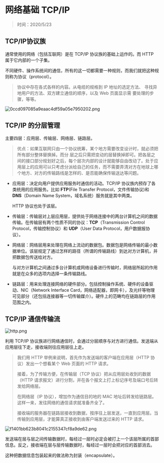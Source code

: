 # 网络基础 TCP/IP

> 时间：2020/5/23

## TCP/IP协议族

通常使用的网络（包括互联网）是在 TCP/IP 协议族的基础上运作的。而 HTTP 属于它内部的一个子集。

不同硬件、操作系统间的通信，所有的这一切都需要一种规则，而我们就把这种规则称为协议（protocol）。

>  协议中存在各式各样的内容。从电缆的规格到 IP 地址的选定方法、 寻找异地用户的方法、双方建立通信的顺序，以及 Web 页面显示需 要处理的步骤，等等。

![0ccd097085a9eaac4df59a05e7950202.png](http://www.qxnekoo.cn:8888/images/2020/05/23/0ccd097085a9eaac4df59a05e7950202.png)

## TCP/IP 的分层管理 

主要四层：应用层、传输层、网络层、链路层。

> 优点：如果互联网只由一个协议统筹，某个地方需要改变设计时，就必须把所有部分整体替换掉。而分 层之后只需把变动的层替换掉即可。把各层之间的接口部分规划好之后，每个层次内部的设计就能够自由改动了。处于应用层上的应用可以只考虑分派给自己的任务，而不需要弄清对方在地球上哪个地方、对方的传输路线是怎样的、是否能确保传输送达等问题。

- 应用层：决定向用户提供应用服务时通信的活动。TCP/IP 协议族内预存了各类统用的应用服务。比如 **FTP**(File Transfer Protocol，文件传输协议)和 **DNS**（Domain Name System，域名系统）服务就是其中两类。

  HTTP 协议也处于该层。

- 传输层：传输层对上层应用层，提供处于网络连接中的两台计算机之间的数据传输。在传输层有两个性质不同的协议：**TCP**（Transmission Control Protocol，传输控制协议）和 **UDP**（User Data Protocol，用户数据报协议）。

- 网络层：网络层用来处理在网络上流动的数据包。数据包是网络传输的最小数据单位。该层规定了通过怎样的路径（所谓的传输路线）到达对方计算机，并把数据包传送给对方。

  与对方计算机之间通过多台计算机或网络设备进行传输时，网络层所起的作用就是在众多的选项内选择一条传输路线。

- 链路层：用来处理连接网络的硬件部分。包括控制操作系统、硬件的设备驱动、NIC（Network Interface Card，网络适配器，即网卡），及光纤等物理可见部分（还包括连接器等一切传输媒介）。硬件上的范畴均在链路层的作用范围之内。

## TCP/IP 通信传输流

![http.png](http://www.qxnekoo.cn:8888/images/2020/05/23/http.png)

利用 TCP/IP 协议族进行网络通信时，会通过分层顺序与对方进行通信。发送端从应用层往下走，接收端则往应用层往上走。

> 我们用 HTTP 举例来说明，首先作为发送端的客户端在应用层（HTTP 协议）发出一个想看某个 Web 页面的 HTTP 请求。 
>
> 接着，为了传输方便，在传输层（TCP 协议）把从应用层处收到的数据（HTTP 请求报文）进行分割，并在各个报文上打上标记序号及端口号后转发给网络层。
>
> 在网络层（IP 协议），增加作为通信目的地的 MAC 地址后转发给链路层。这样一来，发往网络的通信请求就准备齐全了。
>
> 接收端的服务器在链路层接收到数据，按序往上层发送，一直到应用层。当传输到应用层，才能算真正接收到由客户端发送过来的 HTTP 请求。

![f1401bb623b8041c2155347cf8a9de62.png](http://www.qxnekoo.cn:8888/images/2020/05/23/f1401bb623b8041c2155347cf8a9de62.png)

发送端在层与层之间传输数据时，每经过一层时必定会被打上一个该层所属的首部信息。反之，接收端在层与层传输数据时，每经过一层时会把对应的首部消去。

这种把数据信息包装起来的做法称为封装（encapsulate）。  